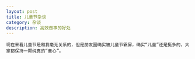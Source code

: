 ```yaml
---
layout: post
title: 儿童节杂谈
category: 杂谈
description: 高效做事的好处
---
```

    现在来看儿童节是和我毫无关系的，但是朋友圈确实被儿童节霸屏，确实“儿童”还是挺多的，大家都保持一颗纯真的“童心”。

